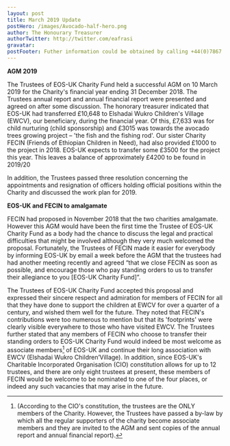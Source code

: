```yaml
---
layout: post
title: March 2019 Update
postHero: /images/Avocado-half-hero.png
author: The Honourary Treasurer
authorTwitter: http://twitter.com/eafrasi
gravatar: 
postFooter: Futher information could be obtained by calling +44(0)7867 727445 or at <a href="mailto:eosukcharityfund@gmail.com">eosukcharityfund@gmail.com</a>
---
```



**AGM 2019**

The Trustees of EOS-UK Charity Fund held a successful AGM on 10 March 2019 for the Charity's financial year ending 31 December 2018. The Trustees annual report and annual financial report were presented and agreed on after some discussion. The honorary treasurer indicated that EOS-UK had transferred <span class="text-orange">£10,648</span> to Elshadai Wukro Children's Village (EWCV), our beneficiary, during the financial year. Of this, £7,633 was for child nurturing (child sponsorship) and £3015 was towards the <span class="text-orange">avocado trees growing project</span> – 'the fish and the fishing rod'. Our sister Charity FECIN (Friends of Ethiopian Children in Need), had also provided £1000 to the project in 2018. EOS-UK expects to transfer some £3500 for the project this year. This leaves a balance of approximately £4200 to be found in 2019/20

In addition, the Trustees passed three resolution concerning the appointments and resignation of officers holding official positions within the Charity and discussed the work plan for 2019. 

**EOS-UK and FECIN to amalgamate**

FECIN had proposed in November 2018 that the two charities amalgamate. However this AGM would have been the first time the Trustee of EOS-UK Charity Fund as a body had the chance to discuss the legal and practical difficulties that might be involved although they very much welcomed the proposal. Fortunately, the Trustees of FECIN made it easier for everybody by informing EOS-UK by email a week before the AGM that the trustees had had another meeting recently and agreed <span class="text-italic">“that we close FECIN as soon as possible, and encourage those who pay standing orders to us to transfer their allegiance to you [EOS-UK Charity Fund]”.</span>

The Trustees of EOS-UK Charity Fund accepted this proposal and expressed their sincere respect and admiration for members of FECIN for all that they have done to support the children at EWCV for over a quarter of a century, and wished them well for the future. They noted that FECIN's contributions were too numerous to mention but that its 'footprints' were clearly visible everywhere to those who have visited EWCV. The Trustees further stated that any members of FECIN who choose to transfer their standing orders to EOS-UK Charity Fund would indeed be most welcome as associate members[^1] of EOS-UK and continue their long association with EWCV (Elshadai Wukro Children’Village). In addition, since EOS-UK's Charitable Incorporated Organisation (CIO) constitution allows for up to 12 trustees, and there are only eight trustees at present, these members of FECIN would be welcome to be nominated to one of the four places, or indeed any such vacancies that may arise in the future. 

[^1]: (According to the CIO's constitution, the trustees are the ONLY members of the Charity. However, the Trustees have passed a by-law by which all the regular supporters of the charity become associate members and they are invited to the AGM and sent copies of the annual report and annual financial report).

